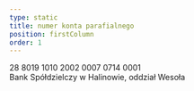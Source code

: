 ```yaml
---
type: static
title: numer konta parafialnego
position: firstColumn
order: 1
---
```


28 8019 1010 2002 0007 0714 0001\
Bank Spółdzielczy w Halinowie, oddział Wesoła
